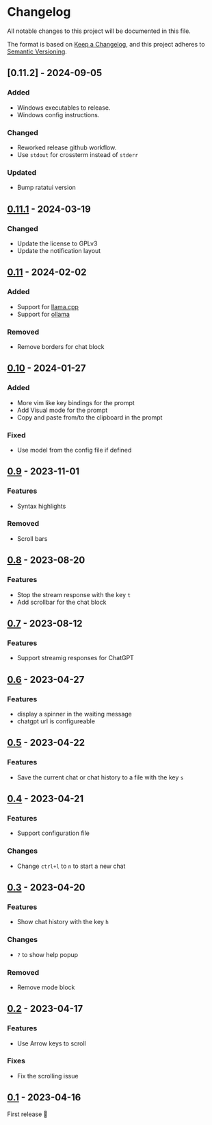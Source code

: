 # Changelog

All notable changes to this project will be documented in this file.

The format is based on [Keep a Changelog](https://keepachangelog.com/en/1.1.0/),
and this project adheres to [Semantic Versioning](https://semver.org/spec/v2.0.0.html).

## [0.11.2] - 2024-09-05

### Added

- Windows executables to release.
- Windows config instructions.

### Changed

- Reworked release github workflow.
- Use `stdout` for crossterm instead of `stderr`

### Updated

- Bump ratatui version

## [0.11.1] - 2024-03-19

### Changed

- Update the license to GPLv3
- Update the notification layout

## [0.11] - 2024-02-02

### Added

- Support for [llama.cpp](https://github.com/ggerganov/llama.cpp)
- Support for [ollama](https://github.com/ollama/ollama)

### Removed

- Remove borders for chat block

## [0.10] - 2024-01-27

### Added

- More vim like key bindings for the prompt
- Add Visual mode for the prompt
- Copy and paste from/to the clipboard in the prompt

### Fixed

- Use model from the config file if defined

## [0.9] - 2023-11-01

### Features

- Syntax highlights

### Removed

- Scroll bars

## [0.8] - 2023-08-20

### Features

- Stop the stream response with the key `t`
- Add scrollbar for the chat block

## [0.7] - 2023-08-12

### Features

- Support streamig responses for ChatGPT

## [0.6] - 2023-04-27

### Features

- display a spinner in the waiting message
- chatgpt url is configureable

## [0.5] - 2023-04-22

### Features

- Save the current chat or chat history to a file with the key `s`

## [0.4] - 2023-04-21

### Features

- Support configuration file

### Changes

- Change `ctrl+l` to `n` to start a new chat

## [0.3] - 2023-04-20

### Features

- Show chat history with the key `h`

### Changes

- `?` to show help popup

### Removed

- Remove mode block

## [0.2] - 2023-04-17

### Features

- Use Arrow keys to scroll

### Fixes

- Fix the scrolling issue

## [0.1] - 2023-04-16

First release 🎉

[unreleased]: https://github.com/WyvernIXTL/ubilerntui/compare/v0.11.1...HEAD
[0.11.1]: https://github.com/pythops/tenere/compare/v0.11...v0.11.1
[0.11]: https://github.com/pythops/tenere/compare/v0.10...v0.11
[0.10]: https://github.com/pythops/tenere/compare/v0.9...v0.10
[0.9]: https://github.com/pythops/tenere/compare/v0.8...v0.9
[0.8]: https://github.com/pythops/tenere/compare/v0.7...v0.8
[0.7]: https://github.com/pythops/tenere/compare/v0.6...v0.7
[0.6]: https://github.com/pythops/tenere/compare/v0.5...v0.6
[0.5]: https://github.com/pythops/tenere/compare/v0.4...v0.5
[0.4]: https://github.com/pythops/tenere/compare/v0.3...v0.4
[0.3]: https://github.com/pythops/tenere/compare/v0.2...v0.3
[0.2]: https://github.com/pythops/tenere/compare/v0.1...v0.2
[0.1]: https://github.com/pythops/tenere/releases/tag/v0.1
